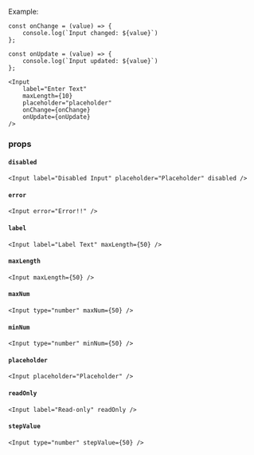 Example:
```
const onChange = (value) => {
    console.log(`Input changed: ${value}`)
};

const onUpdate = (value) => {
    console.log(`Input updated: ${value}`)
};

<Input
    label="Enter Text"
    maxLength={10}
    placeholder="placeholder"
    onChange={onChange}
    onUpdate={onUpdate}
/>
```

### props

#### `disabled`
```
<Input label="Disabled Input" placeholder="Placeholder" disabled />
```

#### `error`
```
<Input error="Error!!" />
```

#### `label`
```
<Input label="Label Text" maxLength={50} />
```

#### `maxLength`
```
<Input maxLength={50} />
```

#### `maxNum`
```
<Input type="number" maxNum={50} />
```

#### `minNum`
```
<Input type="number" minNum={50} />
```

#### `placeholder`
```
<Input placeholder="Placeholder" />
```

#### `readOnly`
```
<Input label="Read-only" readOnly />
```

#### `stepValue`
```
<Input type="number" stepValue={50} />
```